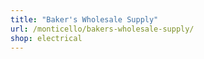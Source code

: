 ```yaml
---
title: "Baker's Wholesale Supply"
url: /monticello/bakers-wholesale-supply/
shop: electrical
---
```

